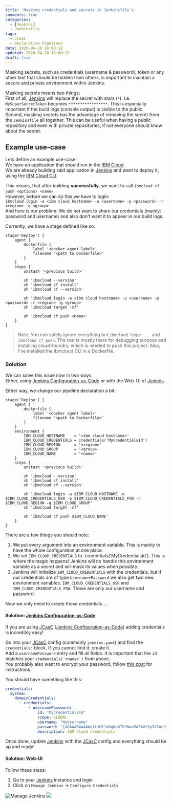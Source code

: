 ```yaml
---
title: 'Masking credentials and secrets in Jenkinsfile`s'
comments: true
categories:
  - [Jenkins]
  - Jenkinsfile
tags:
  - JCasC
  - Declarative Pipelines
date: 2020-04-28 16:08:12
updated: 2020-04-28 16:08:12
draft: true
---
```


Masking secrets, such as credentials (username & password), token or any other text that should be hidden from others, is important to maintain a secure and private environment within Jenkins.

<!-- more -->

Masking secrets means two things:  
First of all, [Jenkins] will replace the secret with stars (`*`).
I.e. `MySuperSecretToken` becomes `*****************`.
This is especially important if the build logs (console output) is visible to the public.  
Second, masking secrets has the advantage of removing the secret from the `Jenkinsfile` all together.
This can be useful when having a public repository and even with private repositories, if not everyone should know about the secret.

## Example use-case

Lets define an example use-case:  
We have an application that should run in the [IBM Cloud].  
We are already building said application in [Jenkins] and want to deploy it, using the [IBM Cloud CLI].  

This means, that after building **successfully**, we want to call `ibmcloud cf push <options> <name>`.  
However, before we can do this we have to login:  
`ibmcloud login -a <ibm cloud hostname> -u <username> -p <password> -r <region> -g <group>`  
And here is our problem: We do not want to share our credentials (mainly: password and username) and also don't want it to appear in our build logs.

Currently, we have a stage defined like so:

``` Jenkinsfile
stage('Deploy') {
    agent {
        dockerfile {
            label '<docker agent label>'
            filename '<path to Dockerfile>'
        }
    }
    steps {
        unstash '<previous build>'

        sh 'ibmcloud --version'
        sh 'ibmcloud cf install'
        sh 'ibmcloud cf --version'

        sh 'ibmcloud login -a <ibm cloud hostname> -u <username> -p <password> -r <region> -g <group>'
        sh 'ibmcloud target -cf'

        sh 'ibmcloud cf push <name>'
    }
}
```

> Note: You can safely ignore everything but `ibmcloud login ...` and `ibmcloud cf push`.
> The rest is mostly there for debugging purpose and installing cloud-foundry, which is needed to push this project.
> Also, I've installed the ibmcloud CLI in a Dockerfile.

### Solution

We can solve this issue now in two ways:  
Either, using [Jenkins Configuration-as-Code] or with the Web-UI of [Jenkins].

Either way, we change our pipeline declaration a bit:  

``` Jenkinsfile
stage('Deploy') {
    agent {
        dockerfile {
            label '<docker agent label>'
            filename '<path to Dockerfile>'
        }
    }
    environment {
        IBM_CLOUD_HOSTNAME    = '<ibm cloud hostname>'
        IBM_CLOUD_CREDENTIALS = credentials('MyCredentialsId')
        IBM_CLOUD_REGION      = '<region>'
        IBM_CLOUD_GROUP       = '<group>'
        IBM_CLOUD_NAME        = '<name>'
    }
    steps {
        unstash '<previous build>'

        sh 'ibmcloud --version'
        sh 'ibmcloud cf install'
        sh 'ibmcloud cf --version'

        sh 'ibmcloud login -a $IBM_CLOUD_HOSTNAME -u $IBM_CLOUD_CREDENTIALS_USR -p $IBM_CLOUD_CREDENTIALS_PSW -r $IBM_CLOUD_REGION -g $IBM_CLOUD_GROUP'
        sh 'ibmcloud target -cf'

        sh 'ibmcloud cf push $IBM_CLOUD_NAME'
    }
}
```

There are a few things you should note:

1. We put every argument into an environment variable.
    This is mainly to have the whole configuration at one place.
2. We set `IBM_CLOUD_CREDENTIALS` to `credentials('MyCredentialsId').
    This is where the magic happens!
    Jenkins will no handle this environment variable as a secret and will mask its values when possible.
3. Jenkins will initialize `IBM_CLOUD_CREDENTIALS` with the credentials, but if our credentials are of type `Username+Password` we also get two new environment variables:
    `IBM_CLOUD_CREDENTIALS_USR` and `IBM_CLOUD_CREDENTIALS_PSW`.
    Those are only our username and password.

Now we only need to create those credentials ...

#### Solution: [Jenkins Configuration-as-Code]

If you are using [JCasC] ([Jenkins Configuration-as-Code]) adding credentials is incredibly easy!

Go into your [JCasC] config (commonly `jenkins.yaml`) and find the `credentials:` block.
If you cannot find it: create it.  
Add a `usernamePassword` entry and fill all fields.
It is important that the `id` matches your `credentials('<name>')` from above.  
You probably also want to encrypt your password, follow [this post](/2020/04/28/encrypting_and_decrypting_jenkins_credentials/) for instructions.

You should have something like this:

``` YAML
credentials:
  system:
    domainCredentials:
      - credentials:
          - usernamePassword:
              id: "MyCredentialsId"
              scope: GLOBAL
              username: "MyUsername"
              password: "{AQAAABAAAAAgiLvM11mOqNp0Tb3NweMA5AU+3y7dIAch7Lgw1P1hUfTyRwzYcy+hG1xMgriMIkT4}"
              description: IBM Cloud credentials
```

Once done, update [Jenkins] with the [JCasC] config and everything should be up and ready!

#### Solution: Web-UI

Follow these steps:  

1. Go to your [Jenkins] instance and login
2. Click on `Manage Jenkins` -> `Configure Credentials`

![Manage Jenkins](/images/jenkins/masked_credentials/configure_credentials.png)
![ ](../../images/jenkins/masked_credentials/configure_credentials.png)

[jenkins]: https://www.jenkins.io/
[ibm cloud]: https://cloud.ibm.com/
[ibm cloud cli]: https://cloud.ibm.com/docs/cli?topic=cloud-cli-getting-started
[Jenkins Configuration-as-Code]: https://jenkins.io/projects/jcasc/
[JCasC]: https://jenkins.io/projects/jcasc/

